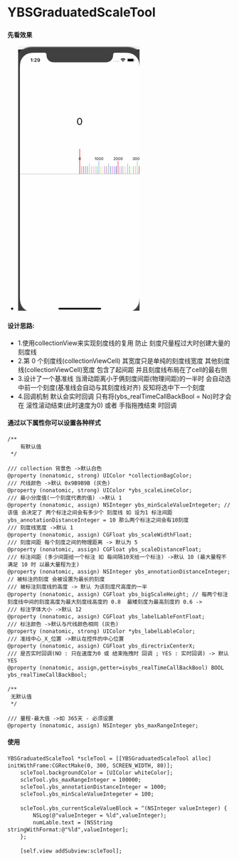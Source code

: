 # YBSGraduatedScaleTool
### ````先看效果````
- ![Alt text](https://github.com/GitHubYYBS/YBSGraduatedScaleTool/blob/master/%E6%BC%94%E7%A4%BA.gif?raw=true)



#### 设计思路:
- 1.使用collectionView来实现刻度线的复用 防止 刻度尺量程过大时创建大量的刻度线 
- 2.第 0 个刻度线(collectionViewCell) 其宽度只是单纯的刻度线宽度 其他刻度线(collectionViewCell)宽度 包含了起间距 并且刻度线布局在了cell的最右侧
- 3.设计了一个基准线 当滑动距离小于俩刻度间距(物理间距)的一半时 会自动选中前一个刻度(基准线会自动与其刻度线对齐) 反知将选中下一个刻度
- 4.回调机制 默认会实时回调 只有将(ybs_realTimeCallBackBool = No)时才会在 滚性滚动结束(此时速度为0) 或者 手指拖拽结束 时回调






#### 通过以下属性你可以设置各种样式
````
/**
    有默认值
 */

/// collection 背景色 ->默认白色
@property (nonatomic, strong) UIColor *collectionBagColor;
/// 尺线颜色 ->默认 0x9B9B9B (灰色)
@property (nonatomic, strong) UIColor *ybs_scaleLineColor;
/// 最小分度值(一个刻度代表的值) ->默认 1
@property (nonatomic, assign) NSInteger ybs_minScaleValueIntegeter; // 该值 会决定了 两个标注之间会有多少个 刻度线 如 设为1 标注间距 ybs_annotationDistanceInteger = 10 那么两个标注之间会有10刻度
/// 刻度线宽度 ->默认 1
@property (nonatomic, assign) CGFloat ybs_scaleWidthFloat;
/// 刻度间距 每个刻度之间的物理距离 -> 默认为 5
@property (nonatomic, assign) CGFloat ybs_scaleDistanceFloat;
/// 标注间距 (多少间距给一个标注 如 每间隔10天给一个标注) ->默认 10 (最大量程不满足 10 时 以最大量程为主)
@property (nonatomic, assign) NSInteger ybs_annotationDistanceInteger; // 被标注的刻度 会被设置为最长的刻度
/// 被标注刻度线的高度 -> 默认 为该刻度尺高度的一半
@property (nonatomic, assign) CGFloat ybs_bigScaleHeight; // 每两个标注刻度线中间的刻度高度为最大刻度线高度的 0.8  最矮刻度为最高刻度的 0.6 ->
/// 标注字体大小 ->默认 12
@property (nonatomic, assign) CGFloat ybs_labelLableFontFloat;
/// 标注颜色 ->默认与尺线颜色相同 (灰色)
@property (nonatomic, strong) UIColor *ybs_labelLableColor;
/// 准线中心_X_位置 ->默认在控件的中心位置
@property (nonatomic, assign) CGFloat ybs_directrixCenterX;
/// 是否实时回调(NO : 只在速度为0 或 结束拖拽时 回调 ; YES : 实时回调) -> 默认YES
@property (nonatomic, assign,getter=isybs_realTimeCallBackBool) BOOL ybs_realTimeCallBackBool;

/**
 无默认值
 */

/// 量程-最大值 ->如 365天 - 必须设置
@property (nonatomic, assign) NSInteger ybs_maxRangeInteger;

````

#### 使用
````
YBSGraduatedScaleTool *scleTool = [[YBSGraduatedScaleTool alloc] initWithFrame:CGRectMake(0, 300, SCREEN_WIDTH, 80)];
    scleTool.backgroundColor = [UIColor whiteColor];
    scleTool.ybs_maxRangeInteger = 100000;
    scleTool.ybs_annotationDistanceInteger = 1000;
    scleTool.ybs_minScaleValueIntegeter = 100;
    
    scleTool.ybs_currentScaleValueBlock = ^(NSInteger valueInteger) {
        NSLog(@"valueInteger = %ld",valueInteger);
        numLable.text = [NSString stringWithFormat:@"%ld",valueInteger];
    };
    
    [self.view addSubview:scleTool];

````


